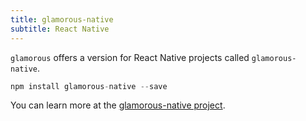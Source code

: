 ```yaml
---
title: glamorous-native
subtitle: React Native
---
```


`glamorous` offers a version for React Native projects called `glamorous-native`.

```js
npm install glamorous-native --save
```

You can learn more at the [glamorous-native project](https://github.com/robinpowered/glamorous-native).
